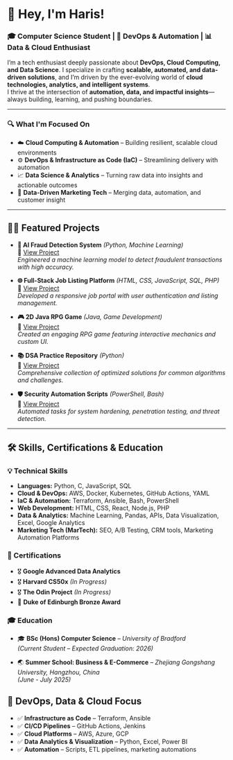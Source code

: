 # 👋 Hey, I'm Haris!  
### 🎓 Computer Science Student | 🔧 DevOps & Automation | 📊 Data & Cloud Enthusiast

I’m a tech enthusiast deeply passionate about **DevOps, Cloud Computing, and Data Science**. I specialize in crafting **scalable, automated, and data-driven solutions**, and I’m driven by the ever-evolving world of **cloud technologies, analytics, and intelligent systems**.  
I thrive at the intersection of **automation, data, and impactful insights**—always building, learning, and pushing boundaries.

---

### 🔍 What I'm Focused On  
- ☁️ **Cloud Computing & Automation** – Building resilient, scalable cloud environments  
- ⚙️ **DevOps & Infrastructure as Code (IaC)** – Streamlining delivery with automation  
- 📈 **Data Science & Analytics** – Turning raw data into insights and actionable outcomes  
- 📢 **Data-Driven Marketing Tech** – Merging data, automation, and customer insight  

---

## 👨‍💻 Featured Projects  

- **🧠 AI Fraud Detection System** _(Python, Machine Learning)_  
  🔗 [View Project](https://github.com/Ha0Ris5/AI-Fraud-Detection-System)  
  *Engineered a machine learning model to detect fraudulent transactions with high accuracy.*

- **🌐 Full-Stack Job Listing Platform** _(HTML, CSS, JavaScript, SQL, PHP)_  
  🔗 [View Project](https://github.com/Ha0Ris5/Fullstack-Job-advertisement-website)  
  *Developed a responsive job portal with user authentication and listing management.*

- **🎮 2D Java RPG Game** _(Java, Game Development)_  
  🔗 [View Project](https://github.com/haris-github/Java-RPG-Game)  
  *Created an engaging RPG game featuring interactive mechanics and custom UI.*

- **📚 DSA Practice Repository** _(Python)_  
  🔗 [View Project](https://github.com/haris-github/DSA-Practice)  
  *Comprehensive collection of optimized solutions for common algorithms and challenges.*

- **🛡️ Security Automation Scripts** _(PowerShell, Bash)_  
  🔗 [View Project](https://github.com/haris-github/Cybersecurity-Scripts)  
  *Automated tasks for system hardening, penetration testing, and threat detection.*

---

## 🛠 Skills, Certifications & Education  

### 💡 Technical Skills  
- **Languages:** Python, C, JavaScript, SQL  
- **Cloud & DevOps:** AWS, Docker, Kubernetes, GitHub Actions, YAML  
- **IaC & Automation:** Terraform, Ansible, Bash, PowerShell  
- **Web Development:** HTML, CSS, React, Node.js, PHP  
- **Data & Analytics:** Machine Learning, Pandas, APIs, Data Visualization, Excel, Google Analytics  
- **Marketing Tech (MarTech):** SEO, A/B Testing, CRM tools, Marketing Automation Platforms  

### 📜 Certifications  
- 🎖 **Google Advanced Data Analytics**  
- 🎖 **Harvard CS50x** _(In Progress)_  
- 🎖 **The Odin Project** _(In Progress)_  
- 🏅 **Duke of Edinburgh Bronze Award**  

### 🎓 Education  
- 🎓 **BSc (Hons) Computer Science** – *University of Bradford*  
  _(Current Student – Expected Graduation: 2026)_

- 🌏 **Summer School: Business & E-Commerce** – *Zhejiang Gongshang University, Hangzhou, China*  
  _(June - July 2025)_


## 🚀 DevOps, Data & Cloud Focus  

- ✅ **Infrastructure as Code** – Terraform, Ansible  
- ✅ **CI/CD Pipelines** – GitHub Actions, Jenkins  
- ✅ **Cloud Platforms** – AWS, Azure, GCP  
- ✅ **Data Analytics & Visualization** – Python, Excel, Power BI  
- ✅ **Automation** – Scripts, ETL pipelines, marketing automations  






